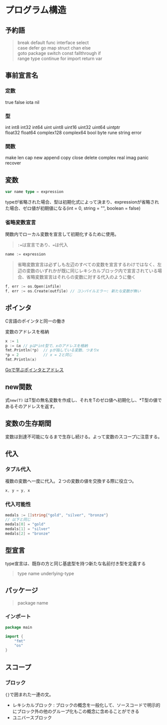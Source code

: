 # プログラム構造

## 予約語

> break default func interface select   
> case defer go map struct chan else  
> goto package switch const fallthrough if  
> range type continue for import return var

## 事前宣言名

### 定数

true false iota nil

### 型

int int8 int32 int64 uint uint8 uint16 uint32 uint64 uintptr  
float32 float64 complex128 complex64 bool byte rune string error

### 関数

make len cap new append copy close delete complex real imag panic recover

## 変数

```go
var name type = expression
```

typeが省略された場合、型は初期化式によって決まり、expressionが省略された場合、ゼロ値が初期値になる(int = 0, string = "", boolean = false)

### 省略変数宣言

関数内でローカル変数を宣言して初期化するために使用。

> `:=`は宣言であり、`=`は代入  

```go
name := expression
```

> 省略変数宣言は必ずしも左辺のすべての変数を宣言するわけではなく、左辺の変数のいずれかが既に同じレキシカルブロック内で宣言されている場合、省略変数宣言はそれらの変数に対する代入のように働く

```go
f, err := os.Open(infile)
f, err := os.Create(outfile) // コンパイルエラー: 新たな変数が無い
```

## ポインタ

C言語のポインタと同一の働き

変数のアドレスを格納

```go
x := 1
p := &x // pは*int型で、xのアドレスを格納
fmt.Println(*p)  // pが指している変数、つまりx
*p = 2           // x = 2と同じ
fmt.Println(x) 
```

[Goで学ぶポインタとアドレス](https://qiita.com/Sekky0905/items/447efa04a95e3fec217f#%E3%83%9D%E3%82%A4%E3%83%B3%E3%82%BFpart)

## new関数

式`new(T)` はT型の無名変数を作成し、それをTのゼロ値へ初期化し、*T型の値であるそのアドレスを返す。

## 変数の生存期間

変数は到達不可能になるまで生存し続ける。よって変数のスコープに注意する。

## 代入

### タプル代入

複数の変数へ一度に代入。２つの変数の値を交換する際に役立つ。

```go
x, y = y, x
```

### 代入可能性

```go
medals := []string{"gold", "silver", "bronze"}
// 以下と同じ
medals[0] = "gold"
medals[1] = "silver"
medals[2] = "bronze"
```

## 型宣言

type宣言は、既存の方と同じ基底型を持つ新たな名前付き型を定義する

> type name underlying-type

## パッケージ

> package name

### インポート

```go
package main

import {
    "fmt"
    "os"
}
```

## スコープ

### ブロック

`{}`で囲まれた一連の文。

- レキシカルブロック : ブロックの概念を一般化して、ソースコードで明示的にブロック外の他のグループ化もこの概念に含めることができる
- ユニバースブロック